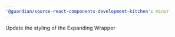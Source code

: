 ```yaml
---
'@guardian/source-react-components-development-kitchen': minor
---
```


Update the styling of the Expanding Wrapper
